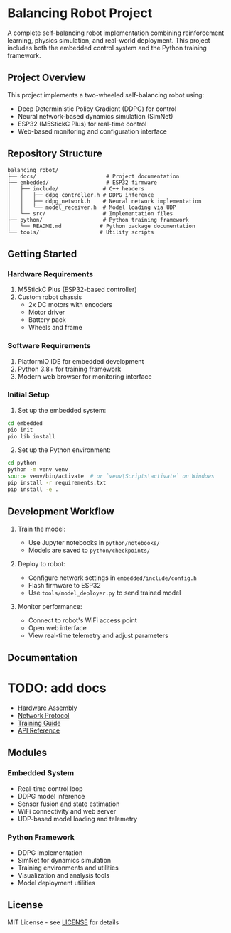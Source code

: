 # Balancing Robot Project

A complete self-balancing robot implementation combining reinforcement learning, physics simulation, and real-world deployment. This project includes both the embedded control system and the Python training framework.

## Project Overview

This project implements a two-wheeled self-balancing robot using:
- Deep Deterministic Policy Gradient (DDPG) for control
- Neural network-based dynamics simulation (SimNet)
- ESP32 (M5StickC Plus) for real-time control
- Web-based monitoring and configuration interface

## Repository Structure

```
balancing_robot/
├── docs/                      # Project documentation
├── embedded/                  # ESP32 firmware
│   ├── include/              # C++ headers
│   │   ├── ddpg_controller.h # DDPG inference
│   │   ├── ddpg_network.h    # Neural network implementation
│   │   └── model_receiver.h  # Model loading via UDP
│   └── src/                  # Implementation files
├── python/                   # Python training framework
│   └── README.md            # Python package documentation
└── tools/                   # Utility scripts
```

## Getting Started

### Hardware Requirements

1. M5StickC Plus (ESP32-based controller)
2. Custom robot chassis
   - 2x DC motors with encoders
   - Motor driver
   - Battery pack
   - Wheels and frame

### Software Requirements

1. PlatformIO IDE for embedded development
2. Python 3.8+ for training framework
3. Modern web browser for monitoring interface

### Initial Setup

1. Set up the embedded system:
```bash
cd embedded
pio init
pio lib install
```

2. Set up the Python environment:
```bash
cd python
python -m venv venv
source venv/bin/activate  # or `venv\Scripts\activate` on Windows
pip install -r requirements.txt
pip install -e .
```

## Development Workflow

1. Train the model:
   - Use Jupyter notebooks in `python/notebooks/`
   - Models are saved to `python/checkpoints/`

2. Deploy to robot:
   - Configure network settings in `embedded/include/config.h`
   - Flash firmware to ESP32
   - Use `tools/model_deployer.py` to send trained model

3. Monitor performance:
   - Connect to robot's WiFi access point
   - Open web interface
   - View real-time telemetry and adjust parameters

## Documentation
# TODO: add docs

- [Hardware Assembly](docs/hardware_assembly.md)
- [Network Protocol](docs/network_protocol.md)
- [Training Guide](docs/training_guide.md)
- [API Reference](docs/api_reference.md)

## Modules

### Embedded System
- Real-time control loop
- DDPG model inference
- Sensor fusion and state estimation
- WiFi connectivity and web server
- UDP-based model loading and telemetry

### Python Framework
- DDPG implementation
- SimNet for dynamics simulation
- Training environments and utilities
- Visualization and analysis tools
- Model deployment utilities

## License

MIT License - see [LICENSE](LICENSE) for details
